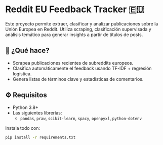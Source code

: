 # Reddit EU Feedback Tracker 🇪🇺

Este proyecto permite extraer, clasificar y analizar publicaciones sobre la Unión Europea en Reddit. Utiliza scraping, clasificación supervisada y análisis temático para generar insights a partir de títulos de posts.

## 🧠 ¿Qué hace?

- Scrapea publicaciones recientes de subreddits europeos.
- Clasifica automáticamente el feedback usando TF-IDF + regresión logística.
- Genera listas de términos clave y estadísticas de comentarios.

## ⚙️ Requisitos

- Python 3.8+
- Las siguientes librerías:
  - `pandas`, `praw`, `scikit-learn`, `spacy`, `openpyxl`, `python-dotenv`

Instala todo con:

```bash
pip install -r requirements.txt
